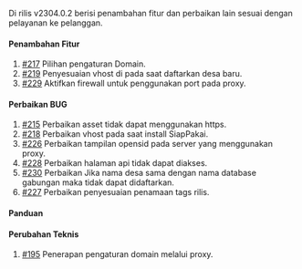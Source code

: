 Di rilis v2304.0.2 berisi penambahan fitur dan perbaikan lain sesuai dengan pelayanan ke pelanggan.

#### Penambahan Fitur

1. [#217](https://github.com/OpenSID/wiki-saas/issues/217) Pilihan pengaturan Domain.
2. [#219](https://github.com/OpenSID/wiki-saas/issues/219) Penyesuaian vhost di pada saat daftarkan desa baru.
3. [#229](https://github.com/OpenSID/wiki-saas/issues/229) Aktifkan firewall untuk penggunakan port pada proxy.

#### Perbaikan BUG

1. [#215](https://github.com/OpenSID/wiki-saas/issues/215) Perbaikan asset tidak dapat menggunakan https.
2. [#218](https://github.com/OpenSID/wiki-saas/issues/218) Perbaikan vhost pada saat install SiapPakai.
3. [#226](https://github.com/OpenSID/wiki-saas/issues/226) Perbaikan tampilan opensid pada server yang menggunakan proxy.
4. [#228](https://github.com/OpenSID/wiki-saas/issues/228) Perbaikan halaman api tidak dapat diakses.
5. [#230](https://github.com/OpenSID/wiki-saas/issues/230) Perbaikan Jika nama desa sama dengan nama database gabungan maka tidak dapat didaftarkan.
6. [#227](https://github.com/OpenSID/wiki-saas/issues/227) Perbaikan penyesuaian penamaan tags rilis.

#### Panduan

#### Perubahan Teknis

1. [#195](https://github.com/OpenSID/dashboard-saas/issues/195) Penerapan pengaturan domain melalui proxy.
